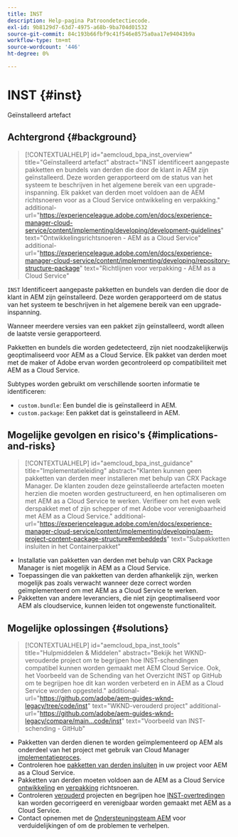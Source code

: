 ```yaml
---
title: INST
description: Help-pagina Patroondetectiecode.
exl-id: 9b8129d7-63d7-4975-a68b-9ba704d01532
source-git-commit: 84c193b66fbf9c41f546e8575a0aa17e94043b9a
workflow-type: tm+mt
source-wordcount: '446'
ht-degree: 0%

---
```


# INST {#inst}

Geïnstalleerd artefact

## Achtergrond {#background}

>[!CONTEXTUALHELP]
>id="aemcloud_bpa_inst_overview"
>title="Geïnstalleerd artefact"
>abstract="INST identificeert aangepaste pakketten en bundels van derden die door de klant in AEM zijn geïnstalleerd. Deze worden gerapporteerd om de status van het systeem te beschrijven in het algemene bereik van een upgrade-inspanning. Elk pakket van derden moet voldoen aan de AEM richtsnoeren voor as a Cloud Service ontwikkeling en verpakking."
>additional-url="https://experienceleague.adobe.com/en/docs/experience-manager-cloud-service/content/implementing/developing/development-guidelines" text="Ontwikkelingsrichtsnoeren - AEM as a Cloud Service"
>additional-url="https://experienceleague.adobe.com/en/docs/experience-manager-cloud-service/content/implementing/developing/repository-structure-package" text="Richtlijnen voor verpakking - AEM as a Cloud Service"

`INST`  Identificeert aangepaste pakketten en bundels van derden die door de klant in AEM zijn geïnstalleerd. Deze worden gerapporteerd om de status van het systeem te beschrijven in het algemene bereik van een upgrade-inspanning.

Wanneer meerdere versies van een pakket zijn geïnstalleerd, wordt alleen de laatste versie gerapporteerd.

Pakketten en bundels die worden gedetecteerd, zijn niet noodzakelijkerwijs geoptimaliseerd voor AEM as a Cloud Service. Elk pakket van derden moet met de maker of Adobe ervan worden gecontroleerd op compatibiliteit met AEM as a Cloud Service.

Subtypes worden gebruikt om verschillende soorten informatie te identificeren:

* `custom.bundle`: Een bundel die is geïnstalleerd in AEM.
* `custom.package`: Een pakket dat is geïnstalleerd in AEM.

## Mogelijke gevolgen en risico&#39;s {#implications-and-risks}

>[!CONTEXTUALHELP]
>id="aemcloud_bpa_inst_guidance"
>title="Implementatieleiding"
>abstract="Klanten kunnen geen pakketten van derden meer installeren met behulp van CRX Package Manager. De klanten zouden deze geïnstalleerde artefacten moeten herzien die moeten worden gestructureerd, en hen optimaliseren om met AEM as a Cloud Service te werken. Verifieer om het even welk derspakket met of zijn schepper of met Adobe voor verenigbaarheid met AEM as a Cloud Service."
>additional-url="https://experienceleague.adobe.com/en/docs/experience-manager-cloud-service/content/implementing/developing/aem-project-content-package-structure#embeddeds" text="Subpakketten insluiten in het Containerpakket"


* Installatie van pakketten van derden met behulp van CRX Package Manager is niet mogelijk in AEM as a Cloud Service.
* Toepassingen die van pakketten van derden afhankelijk zijn, werken mogelijk pas zoals verwacht wanneer deze correct worden geïmplementeerd om met AEM as a Cloud Service te werken.
* Pakketten van andere leveranciers, die niet zijn geoptimaliseerd voor AEM als cloudservice, kunnen leiden tot ongewenste functionaliteit.

## Mogelijke oplossingen {#solutions}

>[!CONTEXTUALHELP]
>id="aemcloud_bpa_inst_tools"
>title="Hulpmiddelen &amp; Middelen"
>abstract="Bekijk het WKND-verouderde project om te begrijpen hoe INST-schendingen compatibel kunnen worden gemaakt met AEM Cloud Service. Ook, het Voorbeeld van de Schending van het Overzicht INST op GitHub om te begrijpen hoe dit kan worden verbeterd en in AEM as a Cloud Service worden opgesteld."
>additional-url="https://github.com/adobe/aem-guides-wknd-legacy/tree/code/inst" text="WKND-verouderd project"
>additional-url="https://github.com/adobe/aem-guides-wknd-legacy/compare/main...code/inst" text="Voorbeeld van INST-schending - GitHub"

* Pakketten van derden dienen te worden geïmplementeerd op AEM als onderdeel van het project met gebruik van Cloud Manager [implementatieproces](https://experienceleague.adobe.com/en/docs/experience-manager-cloud-service/content/implementing/using-cloud-manager/deploy-code#deployment-process).
* Controleren hoe [pakketten van derden insluiten](https://experienceleague.adobe.com/en/docs/experience-manager-cloud-service/content/implementing/developing/aem-project-content-package-structure#embedding-3rd-party-packages) in uw project voor AEM as a Cloud Service.
* Pakketten van derden moeten voldoen aan de AEM as a Cloud Service [ontwikkeling](https://experienceleague.adobe.com/en/docs/experience-manager-cloud-service/content/implementing/developing/development-guidelines) en [verpakking](https://experienceleague.adobe.com/en/docs/experience-manager-cloud-service/content/implementing/developing/repository-structure-package) richtsnoeren.
* Controleren [verouderd](https://github.com/adobe/aem-guides-wknd-legacy/tree/code/inst) projecten en begrijpen hoe [INST-overtredingen](https://github.com/adobe/aem-guides-wknd-legacy/compare/main...code/inst) kan worden gecorrigeerd en verenigbaar worden gemaakt met AEM as a Cloud Service.
* Contact opnemen met de [Ondersteuningsteam AEM](https://helpx.adobe.com/enterprise/using/support-for-experience-cloud.html) voor verduidelijkingen of om de problemen te verhelpen.
